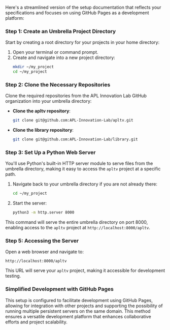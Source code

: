Here's a streamlined version of the setup documentation that reflects your specifications and focuses on using GitHub Pages as a development platform:

### Step 1: Create an Umbrella Project Directory

Start by creating a root directory for your projects in your home directory:

1. Open your terminal or command prompt.
2. Create and navigate into a new project directory:
   ```bash
   mkdir ~/my_project
   cd ~/my_project
   ```

### Step 2: Clone the Necessary Repositories

Clone the required repositories from the APL Innovation Lab GitHub organization into your umbrella directory:

- **Clone the apltv repository**:
  ```bash
  git clone git@github.com:APL-Innovation-Lab/apltv.git
  ```
- **Clone the library repository**:
  ```bash
  git clone git@github.com:APL-Innovation-Lab/library.git
  ```

### Step 3: Set Up a Python Web Server

You'll use Python's built-in HTTP server module to serve files from the umbrella directory, making it easy to access the `apltv` project at a specific path.

1. Navigate back to your umbrella directory if you are not already there:
   ```bash
   cd ~/my_project
   ```
2. Start the server:
   ```bash
   python3 -m http.server 8000
   ```

This command will serve the entire umbrella directory on port 8000, enabling access to the `apltv` project at `http://localhost:8000/apltv`.

### Step 5: Accessing the Server

Open a web browser and navigate to:

```
http://localhost:8000/apltv
```

This URL will serve your `apltv` project, making it accessible for development testing.

### Simplified Development with GitHub Pages

This setup is configured to facilitate development using GitHub Pages, allowing for integration with other projects and supporting the possibility of running multiple persistent servers on the same domain. This method ensures a versatile development platform that enhances collaborative efforts and project scalability.